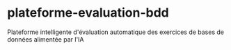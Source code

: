 # plateforme-evaluation-bdd
Plateforme intelligente d'évaluation automatique des exercices de bases de données alimentée par l'IA
